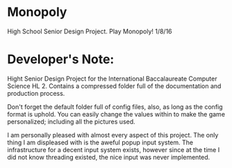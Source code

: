 # Monopoly
High School Senior Design Project. Play Monopoly!
1/8/16

# Developer's Note:
Hight Senior Design Project for the International Baccalaureate Computer Science HL 2.
Contains a compressed folder full of the documentation and production process.

Don't forget the default folder full of config files, also, as long as the config format is 
uphold. You can easily change the values within to make the game personalized; including all
the pictures used.

I am personally pleased with almost every aspect of this project.
The only thing I am displeased with is the aweful popup input system. The infrastructure for a 
decent input system exists, however since at the time I did not know threading existed, the nice 
input was never implemented.